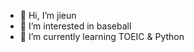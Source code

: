 - 👋 Hi, I’m jieun
- 👀 I’m interested in baseball
- 🌱 I’m currently learning TOEIC & Python

<!---
mynameisjieun/mynameisjieun is a ✨ special ✨ repository because its `README.md` (this file) appears on your GitHub profile.
You can click the Preview link to take a look at your changes.
--->
